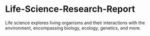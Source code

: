 # Life-Science-Research-Report
Life science explores living organisms and their interactions with the environment, encompassing biology, ecology, genetics, and more.
